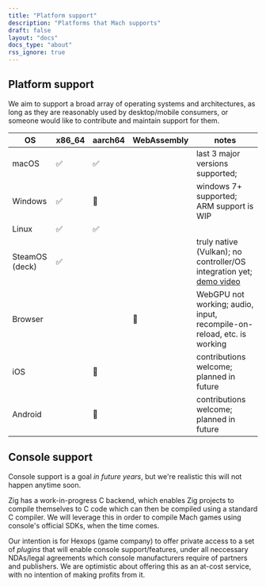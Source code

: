 ```yaml
---
title: "Platform support"
description: "Platforms that Mach supports"
draft: false
layout: "docs"
docs_type: "about"
rss_ignore: true
---
```


## Platform support

We aim to support a broad array of operating systems and architectures, as long as they are reasonably used by desktop/mobile consumers, or someone would like to contribute and maintain support for them.

| OS             | x86_64 | aarch64 | WebAssembly | notes                                                                                                                                                        |
| -------------- | ------ | ------- | ----------- | ------------------------------------------------------------------------------------------------------------------------------------------------------------ |
| macOS          | ✅      | ✅       |             | last 3 major versions supported;                                                                                                                             |
| Windows        | ✅      | 🏃       |             | windows 7+ supported; ARM support is WIP                                                                                                                     |
| Linux          | ✅      | ✅       |             |                                                                                                                                                              |
| SteamOS (deck) | ✅      |         |             | truly native (Vulkan); no controller/OS integration yet; [demo video](https://devlog.hexops.com/2022/perfecting-webgpu-native/#dawnwebgpu-on-the-steam-deck) |
| Browser        |        |         | 🏃           | WebGPU not working; audio, input, recompile-on-reload, etc. is working                                                                                       |
| iOS            |        | 💭       |             | contributions welcome; planned in future                                                                                                                     |
| Android        |        | 💭       |             | contributions welcome; planned in future                                                                                                                     |

## Console support

Console support is a goal <em>in future years</em>, but we're realistic this will not happen anytime soon.

Zig has a work-in-progress C backend, which enables Zig projects to compile themselves to C code which can then be compiled using a standard C compiler. We will leverage this in order to compile Mach games using console's official SDKs, when the time comes.

Our intention is for Hexops (game company) to offer private access to a set of _plugins_ that will enable console support/features, under all neccessary NDAs/legal agreements which console manufacturers require of partners and publishers. We are optimistic about offering this as an at-cost service, with no intention of making profits from it.
